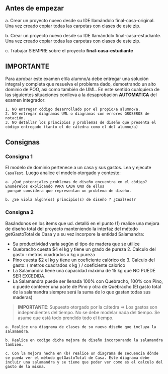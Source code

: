 ## Antes de empezar

a. Crear un proyecto nuevo desde su IDE llamándolo final-casa-original. Una vez creado copiar todas las carpetas con
 clases de este zip.

b. Crear un proyecto nuevo desde su IDE llamándolo final-casa-estudiante. Una vez creado copiar todas las carpetas con clases de este zip.

c. Trabajar SIEMPRE sobre el proyecto **final-casa-estudiante**


## IMPORTANTE

Para aprobar este examen el/la alumno/a debe entregar una solución integral y completa que resuelva el problema dado, demostrando un alto dominio de POO, así como también de UML.
En este sentido cualquiera de las siguientes situaciones conlleva a la desaprobación **AUTOMATICA** del examen integrador:

	1. NO entregar código desarrollado por el propio/a alumno/a.
	2. NO entregar diagramas UML o diagramas con errores GROSEROS de notación.
	3. NO detallar los principios y problemas de diseño que presenta el código entregado (tanto el de cátedra como el del alumno/a)

## Consignas

### Consigna 1
El modelo de dominio pertenece a un casa y sus gastos. Lea y ejecute `CasaTest`. Luego analice el modelo otorgado y conteste:

    a. ¿Qué potenciales problemas de diseño encuentra en el código? Enumérelos explicando PARA CADA UNO de ellos
     porqué considera que representan un problema de diseño.
    
    b. ¿Se viola algún(os) principio(s) de diseño ? ¿Cual(es)? 

### Consigna 2
Basándonos en los items que ud. detalló en el punto (1) realice una mejora de diseño total del proyecto manteniendo la interfaz del método getGastoTotal de Casa y a su vez incorpore la entidad Salamandra:
 	
* Su productividad varía según el tipo de madera que se utilice
* Quebracho cuesta $4 el kg y tiene un grado de pureza 2. Calculo del gasto : metros cuadrados x kg x pureza
* Pino cuesta $2 el kg y tiene un coeficiente calórico de 3. Calculo del gasto: ( metros cuadrados x kg ) / coeficiente calorico
* La Salamandra tiene una capacidad máxima de 15 kg que NO PUEDE SER EXCEDIDA.
* La Salamandra puede ser llenada 100% con Quebracho, 100% con Pino, o puede contener una parte de Pino y otra de Quebracho (El gasto total de la salamandra siempre será la suma de lo que gastan todas sus maderas)

> **IMPORTANTE**: Supuesto otorgado por la cátedra => Los gastos son independientes del tiempo. No se debe modelar nada del tiempo. Se asume que está todo prendido todo el tiempo.

    a. Realice una diagrama de clases de su nuevo diseño que incluya la salamandra.
    
    b. Realice en codigo dicha mejora de diseño incorporando la salamandra también.
    
    c. Con la mejora hecha en (b) realice un diagrama de secuencia dónde se pueda ver el método getGastoTotal de Casa. Este diagrama debe incluir una salamandra y se tiene que poder ver como es el calculo del gasto de la misma.
